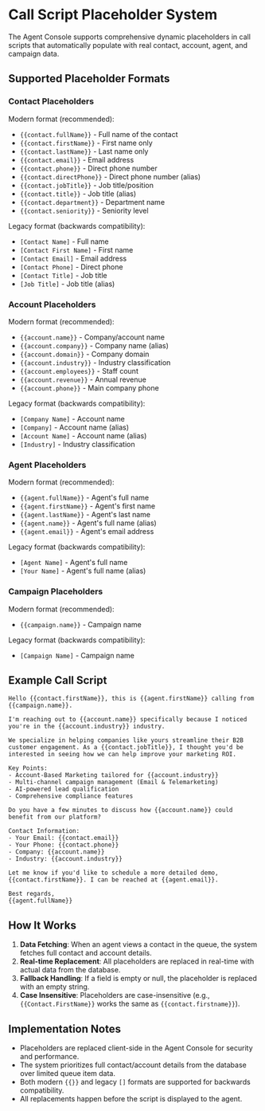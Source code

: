 # Call Script Placeholder System

The Agent Console supports comprehensive dynamic placeholders in call scripts that automatically populate with real contact, account, agent, and campaign data.

## Supported Placeholder Formats

### Contact Placeholders
Modern format (recommended):
- `{{contact.fullName}}` - Full name of the contact
- `{{contact.firstName}}` - First name only
- `{{contact.lastName}}` - Last name only
- `{{contact.email}}` - Email address
- `{{contact.phone}}` - Direct phone number
- `{{contact.directPhone}}` - Direct phone number (alias)
- `{{contact.jobTitle}}` - Job title/position
- `{{contact.title}}` - Job title (alias)
- `{{contact.department}}` - Department name
- `{{contact.seniority}}` - Seniority level

Legacy format (backwards compatibility):
- `[Contact Name]` - Full name
- `[Contact First Name]` - First name
- `[Contact Email]` - Email address
- `[Contact Phone]` - Direct phone
- `[Contact Title]` - Job title
- `[Job Title]` - Job title (alias)

### Account Placeholders
Modern format (recommended):
- `{{account.name}}` - Company/account name
- `{{account.company}}` - Company name (alias)
- `{{account.domain}}` - Company domain
- `{{account.industry}}` - Industry classification
- `{{account.employees}}` - Staff count
- `{{account.revenue}}` - Annual revenue
- `{{account.phone}}` - Main company phone

Legacy format (backwards compatibility):
- `[Company Name]` - Account name
- `[Company]` - Account name (alias)
- `[Account Name]` - Account name (alias)
- `[Industry]` - Industry classification

### Agent Placeholders
Modern format (recommended):
- `{{agent.fullName}}` - Agent's full name
- `{{agent.firstName}}` - Agent's first name
- `{{agent.lastName}}` - Agent's last name
- `{{agent.name}}` - Agent's full name (alias)
- `{{agent.email}}` - Agent's email address

Legacy format (backwards compatibility):
- `[Agent Name]` - Agent's full name
- `[Your Name]` - Agent's full name (alias)

### Campaign Placeholders
Modern format (recommended):
- `{{campaign.name}}` - Campaign name

Legacy format (backwards compatibility):
- `[Campaign Name]` - Campaign name

## Example Call Script

```
Hello {{contact.firstName}}, this is {{agent.firstName}} calling from {{campaign.name}}.

I'm reaching out to {{account.name}} specifically because I noticed you're in the {{account.industry}} industry.

We specialize in helping companies like yours streamline their B2B customer engagement. As a {{contact.jobTitle}}, I thought you'd be interested in seeing how we can help improve your marketing ROI.

Key Points:
- Account-Based Marketing tailored for {{account.industry}}
- Multi-channel campaign management (Email & Telemarketing)
- AI-powered lead qualification
- Comprehensive compliance features

Do you have a few minutes to discuss how {{account.name}} could benefit from our platform?

Contact Information:
- Your Email: {{contact.email}}
- Your Phone: {{contact.phone}}
- Company: {{account.name}}
- Industry: {{account.industry}}

Let me know if you'd like to schedule a more detailed demo, {{contact.firstName}}. I can be reached at {{agent.email}}.

Best regards,
{{agent.fullName}}
```

## How It Works

1. **Data Fetching**: When an agent views a contact in the queue, the system fetches full contact and account details.
2. **Real-time Replacement**: All placeholders are replaced in real-time with actual data from the database.
3. **Fallback Handling**: If a field is empty or null, the placeholder is replaced with an empty string.
4. **Case Insensitive**: Placeholders are case-insensitive (e.g., `{{Contact.FirstName}}` works the same as `{{contact.firstname}}`).

## Implementation Notes

- Placeholders are replaced client-side in the Agent Console for security and performance.
- The system prioritizes full contact/account details from the database over limited queue item data.
- Both modern `{{}}` and legacy `[]` formats are supported for backwards compatibility.
- All replacements happen before the script is displayed to the agent.
